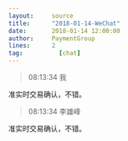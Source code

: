 ```yaml
---
layout:     source 
title:      "2018-01-14-WeChat"
date:       2018-01-14 12:00:00
author:     PaymentGroup
lines:      2 
tag:		  [chat]
---
```

> 08:13:34  我  
   
准实时交易确认，不错。  
   
> 08:13:34  李雄峰  
   
准实时交易确认，不错。  
   

